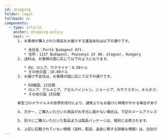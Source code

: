 ```yaml
---
id: shipping
folder: legal
fallback: en
components:
  - type: article
    anchor: shipping-policy
    text: >-
      1. お客様が購入された商品をお届けする運送会社は以下の通りです。

         * 会社名：Portó Budapest Kft.
         * 住所：1137 Budapest, Pozsonyi út 40. alagsor, Hungary  
      2. 送料は、お客様の国に応じて以下のようになります。

         * EU、ロシア、ウクライナ：9.50ドル
         * その他の国：10.00ドル
      3. お届け予定日は、お客様の国に応じて以下の通りです。

         * EU諸国。12日間
         * ロシア、アルメニア、アゼルバイジャン、ジョージア、カザフスタン、キルギスタン、モルドバ、タジキスタン、トルクメニスタン、ウクライナ、ウズベキスタン：19日間
         * その他の国 15日間

      新型コロナウイルスの世界的流行により、通常よりもお届けに時間がかかる場合があります。

      4. 万が一、ご購入いただいた商品がお手元に届かない場合は、下記のメールアドレスにご連絡いただきますようお願いいたします。[shop@urosystem.com](mailto:shop@urosystem.com)

      5. 別々にご購入いただいた製品または製品パッケージは、個別に出荷されます。

      6. 上記に記載されていない情報（送料、配送、返金に関する詳細な情報）は、当社の[利用規約](/ja/terms-of-service)に記載されています。
---
```

